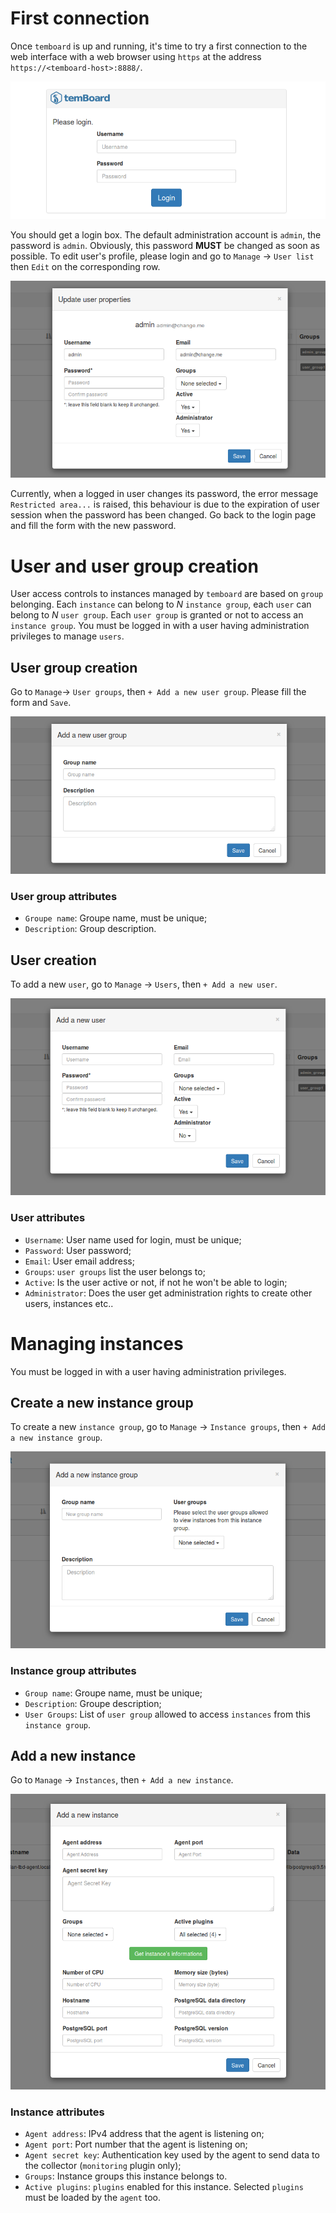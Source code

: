 # First connection

Once `temboard` is up and running, it's time to try a first connection to the web interface with a web browser using `https` at the address `https://<temboard-host>:8888/`.

![Login](sc/login.png)

You should get a login box. The default administration account is `admin`, the password is `admin`. Obviously, this password **MUST** be changed as soon as possible. To edit user's profile, please login and go to `Manage` -> `User list` then `Edit` on the corresponding row.

![Edit admin user](sc/edit-user-admin.png)

Currently, when a logged in user changes its password, the error message `Restricted area...` is raised, this behaviour is due to the expiration of user session when the password has been changed. Go back to the login page and fill the form with the new password.


# User and user group creation

User access controls to instances managed by `temboard` are based on `group` belonging. Each `instance` can belong to *N* `instance group`, each `user` can belong to *N* `user group`. Each `user group` is granted or not to access an `instance group`.
You must be logged in with a user having administration privileges to manage `users`.

## User group creation

Go to `Manage`-> `User groups`, then `+ Add a new user group`. Please fill the form and `Save`.

![Add user group](sc/add-user-group.png)

### User group attributes

  * `Groupe name`: Groupe name, must be unique;
  * `Description`: Group description.

## User creation

To add a new `user`, go to `Manage` -> `Users`, then `+ Add a new user`.

![Add user](sc/add-user.png)

### User attributes

  * `Username`: User name used for login, must be unique;
  * `Password`: User password;
  * `Email`: User email address;
  * `Groups`: `user groups` list the user belongs to;
  * `Active`: Is the user active or not, if not he won't be able to login;
  * `Administrator`: Does the user get administration rights to create other users, instances etc..

# Managing instances

You must be logged in with a user having administration privileges.

## Create a new instance group

To create a new `instance group`, go to `Manage` -> `Instance groups`, then `+ Add a new instance group`.

![Add instance group](sc/add-instance-group.png)

### Instance group attributes

  * `Group name`: Groupe name, must be unique;
  * `Description`: Groupe description;
  * `User Groups`: List of `user group` allowed to access `instances` from this `instance group`.

## Add a new instance

Go to `Manage` -> `Instances`, then `+ Add a new instance`.

![Add instance](sc/add-instance.png)

### Instance attributes

  * `Agent address`: IPv4 address that the agent is listening on;
  * `Agent port`: Port number that the agent is listening on;
  * `Agent secret key`: Authentication key used by the agent to send data to the collector (`monitoring` plugin only);
  * `Groups`: Instance groups this instance belongs to.
  * `Active plugins`: `plugins` enabled for this instance. Selected `plugins` must be loaded by the `agent` too.
